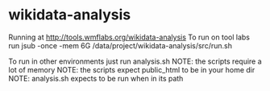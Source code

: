 wikidata-analysis
=================

Running at http://tools.wmflabs.org/wikidata-analysis
To run on tool labs run jsub -once -mem 6G /data/project/wikidata-analysis/src/run.sh

To run in other environments just run analysis.sh
NOTE: the scripts require a lot of memory
NOTE: the scripts expect public_html to be in your home dir
NOTE: analysis.sh expects to be run when in its path